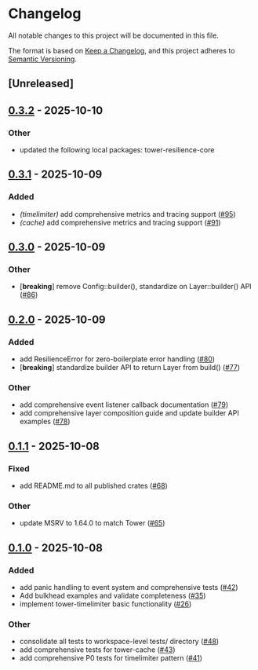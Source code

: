 # Changelog

All notable changes to this project will be documented in this file.

The format is based on [Keep a Changelog](https://keepachangelog.com/en/1.0.0/),
and this project adheres to [Semantic Versioning](https://semver.org/spec/v2.0.0.html).

## [Unreleased]

## [0.3.2](https://github.com/joshrotenberg/tower-resilience/compare/tower-resilience-timelimiter-v0.3.1...tower-resilience-timelimiter-v0.3.2) - 2025-10-10

### Other

- updated the following local packages: tower-resilience-core

## [0.3.1](https://github.com/joshrotenberg/tower-resilience/compare/tower-resilience-timelimiter-v0.3.0...tower-resilience-timelimiter-v0.3.1) - 2025-10-09

### Added

- *(timelimiter)* add comprehensive metrics and tracing support ([#95](https://github.com/joshrotenberg/tower-resilience/pull/95))
- *(cache)* add comprehensive metrics and tracing support ([#91](https://github.com/joshrotenberg/tower-resilience/pull/91))

## [0.3.0](https://github.com/joshrotenberg/tower-resilience/compare/tower-resilience-timelimiter-v0.2.0...tower-resilience-timelimiter-v0.3.0) - 2025-10-09

### Other

- [**breaking**] remove Config::builder(), standardize on Layer::builder() API ([#86](https://github.com/joshrotenberg/tower-resilience/pull/86))

## [0.2.0](https://github.com/joshrotenberg/tower-resilience/compare/tower-resilience-timelimiter-v0.1.1...tower-resilience-timelimiter-v0.2.0) - 2025-10-09

### Added

- add ResilienceError for zero-boilerplate error handling ([#80](https://github.com/joshrotenberg/tower-resilience/pull/80))
- [**breaking**] standardize builder API to return Layer from build() ([#77](https://github.com/joshrotenberg/tower-resilience/pull/77))

### Other

- add comprehensive event listener callback documentation ([#79](https://github.com/joshrotenberg/tower-resilience/pull/79))
- add comprehensive layer composition guide and update builder API examples ([#78](https://github.com/joshrotenberg/tower-resilience/pull/78))

## [0.1.1](https://github.com/joshrotenberg/tower-resilience/compare/tower-resilience-timelimiter-v0.1.0...tower-resilience-timelimiter-v0.1.1) - 2025-10-08

### Fixed

- add README.md to all published crates ([#68](https://github.com/joshrotenberg/tower-resilience/pull/68))

### Other

- update MSRV to 1.64.0 to match Tower ([#65](https://github.com/joshrotenberg/tower-resilience/pull/65))

## [0.1.0](https://github.com/joshrotenberg/tower-resilience/releases/tag/tower-timelimiter-v0.1.0) - 2025-10-08

### Added

- add panic handling to event system and comprehensive tests ([#42](https://github.com/joshrotenberg/tower-resilience/pull/42))
- Add bulkhead examples and validate completeness ([#35](https://github.com/joshrotenberg/tower-resilience/pull/35))
- implement tower-timelimiter basic functionality ([#26](https://github.com/joshrotenberg/tower-resilience/pull/26))

### Other

- consolidate all tests to workspace-level tests/ directory ([#48](https://github.com/joshrotenberg/tower-resilience/pull/48))
- add comprehensive tests for tower-cache ([#43](https://github.com/joshrotenberg/tower-resilience/pull/43))
- add comprehensive P0 tests for timelimiter pattern ([#41](https://github.com/joshrotenberg/tower-resilience/pull/41))
